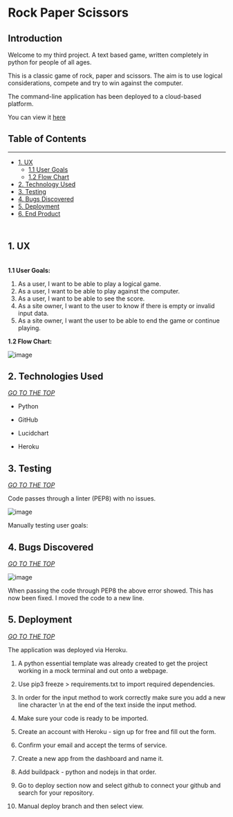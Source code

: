 # Rock Paper Scissors

## Introduction 

Welcome to my third project. A text based game, written completely in python for people of all ages.  

This is a classic game of rock, paper and scissors. The aim is to use logical considerations, compete and try to win against the computer.    

The command-line application has been deployed to a cloud-based platform. 

You can view it [here](https://ms3-rock-paper-scissors.herokuapp.com/) 

## Table of Contents
-----------------------------------------------------------------

* [1. UX](#UX) 
    * [1.1 User Goals](#user-goals) 
    * [1.2 Flow Chart](#flowchart) 
* [2. Technology Used](#technologyused) 
* [3. Testing](#testing) 
* [4. Bugs Discovered](#bugsdiscovered) 
* [5. Deployment](#deployment) 
* [6. End Product](#endproduct)

<a name="UX"></a>  
**1. UX**
---------

 <a name="user-goals"></a>           
**1.1 User Goals:** 

1. As a user, I want to be able to play a logical game.
2. As a user, I want to be able to play against the computer.
3. As a user, I want to be able to see the score.
4. As a site owner, I want to the user to know if there is empty or invalid input data.
5. As a site owner, I want the user to be able to end the game or continue playing. 

<a name="mockup"></a>
**1.2 Flow Chart:**

![image](https://user-images.githubusercontent.com/80712910/128757334-a95ba306-5e88-4f35-ac13-1e12f610c753.png)

<a name="technologyused"></a>
**2. Technologies Used**
---------------------

[*GO TO THE TOP*](#UX) <a name="UX"></a>

* Python
    
* GitHub

* Lucidchart 

* Heroku 

<a name="testing"></a> 
**3. Testing**
---------------------------------

[*GO TO THE TOP*](#UX) <a name="UX"></a>

Code passes through a linter (PEP8) with no issues.

![image](https://user-images.githubusercontent.com/80712910/128761745-99197890-7277-465b-a681-97c656bcf025.png)

Manually testing user goals: 



<a name="bugsdiscovered"></a>
**4. Bugs Discovered** 
--------------------------------

[*GO TO THE TOP*](#UX) <a name="UX"></a>
    
![image](https://user-images.githubusercontent.com/80712910/128760627-3e8363f6-5d90-4886-a52b-fd2c0a62a49b.png)

When passing the code through PEP8 the above error showed. 
This has now been fixed. I moved the code to a new line. 

<a name="deployment"></a>
**5. Deployment** 
--------------

[*GO TO THE TOP*](#UX) <a name="UX"></a>

The application was deployed via Heroku.

1. A python essential template was already created to get the project working in a mock terminal and out onto a webpage. 

2. Use pip3 freeze > requirements.txt to import required dependencies. 

3. In order for the input method to work correctly make sure you add a new line character \n at the end of the text inside the input method.

4. Make sure your code is ready to be imported.

5. Create an account with Heroku - sign up for free and fill out the form. 

6. Confirm your email and accept the terms of service. 

7. Create a new app from the dashboard and name it. 

8. Add buildpack - python and nodejs in that order. 

9. Go to deploy section now and select github to connect your github and search for your repository.

10. Manual deploy branch and then select view. 




